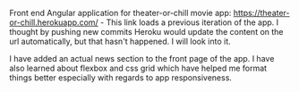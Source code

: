Front end Angular application for theater-or-chill movie app: https://theater-or-chill.herokuapp.com/ - This link loads a previous iteration of the app. I thought by pushing new commits Heroku would update the content on the url automatically, but that hasn't happened. I will look into it.

I have added an actual news section to the front page of the app. I have also learned about flexbox and css grid which have helped me format things better especially with
regards to app responsiveness.
